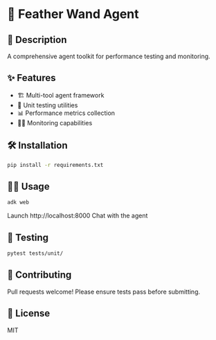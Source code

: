 # 🚀 Feather Wand Agent

## 📝 Description
A comprehensive agent toolkit for performance testing and monitoring.

## ✨ Features
- 🏗️ Multi-tool agent framework
- 🧪 Unit testing utilities
- 📊 Performance metrics collection
- 🕵️‍♂️ Monitoring capabilities

## 🛠️ Installation
```bash
pip install -r requirements.txt
```

## 🏃‍♂️ Usage
```python
adk web
```

Launch http://localhost:8000
Chat with the agent


## 🧪 Testing
```bash
pytest tests/unit/
```

## 🤝 Contributing
Pull requests welcome! Please ensure tests pass before submitting.

## 📜 License
MIT
